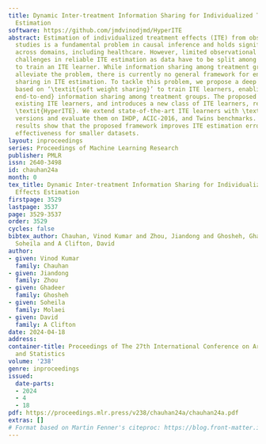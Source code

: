 ```yaml
---
title: Dynamic Inter-treatment Information Sharing for Individualized Treatment Effects
  Estimation
software: https://github.com/jmdvinodjmd/HyperITE
abstract: Estimation of individualized treatment effects (ITE) from observational
  studies is a fundamental problem in causal inference and holds significant importance
  across domains, including healthcare. However, limited observational datasets pose
  challenges in reliable ITE estimation as data have to be split among treatment groups
  to train an ITE learner. While information sharing among treatment groups can partially
  alleviate the problem, there is currently no general framework for end-to-end information
  sharing in ITE estimation. To tackle this problem, we propose a deep learning framework
  based on ‘\textit{soft weight sharing}’ to train ITE learners, enabling \textit{dynamic
  end-to-end} information sharing among treatment groups. The proposed framework complements
  existing ITE learners, and introduces a new class of ITE learners, referred to as
  \textit{HyperITE}. We extend state-of-the-art ITE learners with \textit{HyperITE}
  versions and evaluate them on IHDP, ACIC-2016, and Twins benchmarks. Our experimental
  results show that the proposed framework improves ITE estimation error, with increasing
  effectiveness for smaller datasets.
layout: inproceedings
series: Proceedings of Machine Learning Research
publisher: PMLR
issn: 2640-3498
id: chauhan24a
month: 0
tex_title: Dynamic Inter-treatment Information Sharing for Individualized Treatment
  Effects Estimation
firstpage: 3529
lastpage: 3537
page: 3529-3537
order: 3529
cycles: false
bibtex_author: Chauhan, Vinod Kumar and Zhou, Jiandong and Ghosheh, Ghadeer and Molaei,
  Soheila and A Clifton, David
author:
- given: Vinod Kumar
  family: Chauhan
- given: Jiandong
  family: Zhou
- given: Ghadeer
  family: Ghosheh
- given: Soheila
  family: Molaei
- given: David
  family: A Clifton
date: 2024-04-18
address:
container-title: Proceedings of The 27th International Conference on Artificial Intelligence
  and Statistics
volume: '238'
genre: inproceedings
issued:
  date-parts:
  - 2024
  - 4
  - 18
pdf: https://proceedings.mlr.press/v238/chauhan24a/chauhan24a.pdf
extras: []
# Format based on Martin Fenner's citeproc: https://blog.front-matter.io/posts/citeproc-yaml-for-bibliographies/
---
```

